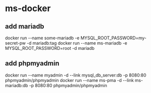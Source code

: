 # ms-docker

## add mariadb
docker run --name some-mariadb -e MYSQL_ROOT_PASSWORD=my-secret-pw -d mariadb:tag
docker run --name ms-mariadb -e MYSQL_ROOT_PASSWORD=root -d mariadb

## add phpmyadmin
docker run --name myadmin -d --link mysql_db_server:db -p 8080:80 phpmyadmin/phpmyadmin
docker run --name ms-pma -d --link ms-mariadb:db -p 8080:80 phpmyadmin/phpmyadmin